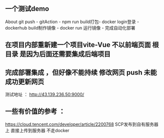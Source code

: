 ## 一个测试demo

About
git push - gitAction - npm run build打包- docker login登录 -dockerhub build制作镜像 - docker run 运行镜像 - 完成自动化部署

## 在项目内部重新建一个项目vite-Vue  不以前端页面 根目录 是因为后面还需要集成后端项目 

## 完成部署集成  ，但好像不能持续   修改网页 push  未能成功更新网页
测试地址 ： 
http://43.139.236.50:9000/




## 一些有价值的参考 ： 
https://cloud.tencent.com/developer/article/2200768   SCP发布到自有服务器上 直接上传到服务器 不走docker 

## 